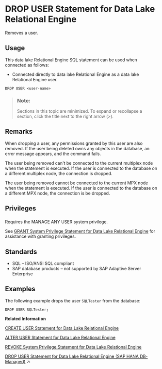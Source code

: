 <!-- loioa61d9fe384f21015af5de6ef9830eeb0 -->

# DROP USER Statement for Data Lake Relational Engine

Removes a user.



<a name="loioa61d9fe384f21015af5de6ef9830eeb0__section_ovp_dvr_znb"/>

## Usage

This data lake Relational Engine SQL statement can be used when connected as follows:

-   Connected directly to data lake Relational Engine as a data lake Relational Engine user.



```
DROP USER <user-name>
```



> ### Note:  
> Sections in this topic are minimized. To expand or recollapse a section, click the title next to the right arrow \(*\>*\).



<a name="loioa61d9fe384f21015af5de6ef9830eeb0__drop_user_remarks1"/>

## Remarks

When dropping a user, any permissions granted by this user are also removed. If the user being deleted owns any objects in the database, an error message appears, and the command fails.

The user being removed can't be connected to the current multiplex node when the statement is executed. If the user is connected to the database on a different multiplex node, the connection is dropped.

The user being removed cannot be connected to the current MPX node when the statement is executed. If the user is connected to the database on a different MPX node, the connection is be dropped.



<a name="loioa61d9fe384f21015af5de6ef9830eeb0__drop_user_priv1"/>

## Privileges



### 

Requires the MANAGE ANY USER system privilege.

See [GRANT System Privilege Statement for Data Lake Relational Engine](grant-system-privilege-statement-for-data-lake-relational-engine-a3dfcb0.md) for assistance with granting privileges.



<a name="loioa61d9fe384f21015af5de6ef9830eeb0__drop_user_standards1"/>

## Standards

-   SQL – ISO/ANSI SQL compliant
-   SAP database products – not supported by SAP Adaptive Server Enterprise



<a name="loioa61d9fe384f21015af5de6ef9830eeb0__drop_user_examples1"/>

## Examples

The following example drops the user `SQLTester` from the database:

```
DROP USER SQLTester;
```

**Related Information**  


[CREATE USER Statement for Data Lake Relational Engine](create-user-statement-for-data-lake-relational-engine-a619a5f.md "Creates a user.")

[ALTER USER Statement for Data Lake Relational Engine](alter-user-statement-for-data-lake-relational-engine-a6139f4.md "Changes user settings.")

[REVOKE System Privilege Statement for Data Lake Relational Engine](revoke-system-privilege-statement-for-data-lake-relational-engine-a3eadda.md "Removes specific system privileges from specific users and the right to administer the privilege.")

[DROP USER Statement for Data Lake Relational Engine (SAP HANA DB-Managed)](https://help.sap.com/viewer/a898e08b84f21015969fa437e89860c8/2024_3_QRC/en-US/d94380cc72f2455b9c92809eee051a5a.html "Removes a user.") :arrow_upper_right:

